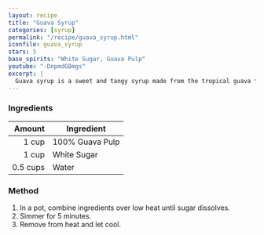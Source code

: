 ```yaml
---
layout: recipe
title: "Guava Syrup"
categories: [syrup]
permalink: "/recipe/guava_syrup.html"
iconfile: guava_syrup
stars: 5
base_spirits: "White Sugar, Guava Pulp"
youtube: "-DnpmdGBmgs"
excerpt: |
  Guava syrup is a sweet and tangy syrup made from the tropical guava fruit.
---
```


### Ingredients

|   Amount | Ingredient      |
| -------: | --------------- |
|    1 cup | 100% Guava Pulp |
|    1 cup | White Sugar     |
| 0.5 cups | Water           |

### Method

1. In a pot, combine ingredients over low heat until sugar dissolves.
2. Simmer for 5 minutes.
3. Remove from heat and let cool.
